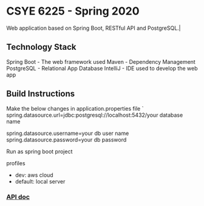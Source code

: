 
# CSYE 6225 - Spring 2020
Web application based on Spring Boot, RESTful API and PostgreSQL.|

## Technology Stack

Spring Boot - The web framework used
Maven - Dependency Management
PostgreSQL - Relational App Database
IntelliJ - IDE used to develop the web app

## Build Instructions
Make the below changes in application.properties file
`
spring.datasource.url=jdbc:postgresql://localhost:5432/your database name

spring.datasource.username=your db user name
spring.datasource.password=your db password

Run as spring boot project
 
profiles
- dev: aws cloud
- default: local server


### [API doc](https://app.swaggerhub.com/apis-docs/csye6225/spring2020/assignment-04)
 
